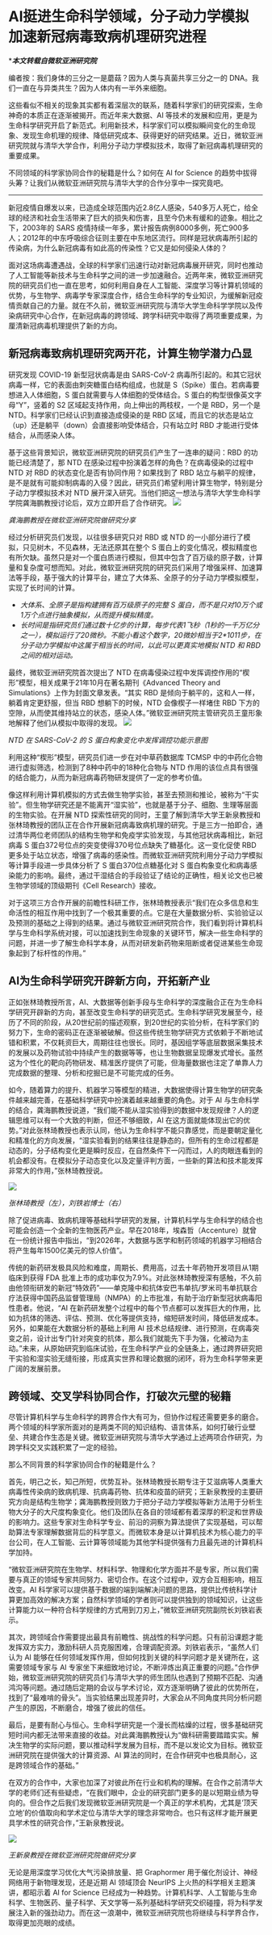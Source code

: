 # AI挺进生命科学领域，分子动力学模拟加速新冠病毒致病机理研究进程

****本文转载自微软亚洲研究院***

编者按：我们身体的三分之一是蘑菇？因为人类与真菌共享三分之一的 DNA。我们一直在与异类共生？因为人体内有一半外来细胞。

这些看似不相关的现象其实都有着深层次的联系，随着科学家们的研究探索，生命神奇的本质正在逐渐被揭开。而近年来大数据、AI 等技术的发展和应用，更是为生命科学研究开启了新范式。利用新技术，科学家们可以模拟瞬间变化的生命现象、发现生命机理的规律、降低研究成本、获得更好的研究结果。近日，微软亚洲研究院就与清华大学合作，利用分子动力学模拟技术，取得了新冠病毒机理研究的重要成果。

不同领域的科学家协同合作的秘籍是什么？如何在 AI for Science 的趋势中拔得头筹？让我们从微软亚洲研究院与清华大学的合作分享中一探究竟吧。

---

新冠疫情自爆发以来，已造成全球范围内近2.8亿人感染，540多万人死亡，给全球的经济和社会生活带来了巨大的损失和伤害，且至今仍未有缓和的迹象。相比之下，2003年的 SARS 疫情持续一年多，累计报告病例8000多例，死亡900多人；2012年的中东呼吸综合征则主要在中东地区流行。同样是冠状病毒所引起的传染病，为什么新冠病毒有如此高的传染性？它又是如何侵染人体的？

面对这场病毒遭遇战，全球的科学家们迅速行动对新冠病毒展开研究，同时也推动了人工智能等新技术与生命科学之间的进一步加速融合。近两年来，微软亚洲研究院的研究员们也一直在思考，如何利用自身在人工智能、深度学习等计算机领域的优势，与生物学、病毒学专家深度合作，结合生命科学的专业知识，为缓解新冠疫情贡献自己的力量。就在不久前，微软亚洲研究院与清华大学生命科学学院以及传染病研究中心合作，在新冠病毒的跨领域、跨学科研究中取得了两项重要成果，为厘清新冠病毒机理提供了新的方向。

## 新冠病毒致病机理研究两开花，计算生物学潜力凸显

研究发现 COVID-19 新型冠状病毒是由 SARS-CoV-2 病毒所引起的。和其它冠状病毒一样，它的表面由刺突糖蛋白结构组成，也就是 S（Spike）蛋白。若病毒要想进入人体细胞，S 蛋白就需要与人体细胞的受体结合。S 蛋白的构型很像英文字母“Y”，竖着的 S2 区域起支持作用，向上伸出的两枝杈，一个是 RBD，另一个是 NTD。科学家们已经认识到直接造成侵染的是 RBD 区域，而且它的状态是站立（up）还是躺平（down）会直接影响受体结合，只有站立时 RBD 才能进行受体结合，从而感染人体。

基于这些背景知识，微软亚洲研究院的研究员们产生了一连串的疑问：RBD 的功能已经清楚了，那 NTD 在感染过程中扮演着怎样的角色？在病毒侵染的过程中 NTD 对 RBD 的状态变化是否有协同作用？如果找到了 RBD 站立与躺平的规律，是不是就有可能抑制病毒的入侵？因此，研究员们希望利用计算生物学，特别是分子动力学模拟技术对 NTD 展开深入研究。当他们把这一想法与清华大学生命科学学院龚海鹏教授讨论后，双方立即开启了合作研究。
![](https://pic.imgdb.cn/item/65f117ef9f345e8d03a44c91.png)

*龚海鹏教授在微软亚洲研究院做研究分享*

经过分析研究员们发现，以往很多研究只对 RBD 或 NTD 的一小部分进行了模拟，只见树木，不见森林，无法还原其在整个 S 蛋白上的变化情况，模拟精度也有所欠缺。虽然只是对一个蛋白质进行模拟，但其中包含了百万级的原子数，计算量和复杂度可想而知。对此，微软亚洲研究院的研究员们采用了增强采样、加速算法等手段，基于强大的计算平台，建立了大体系、全原子的分子动力学模拟模型，实现了长时间的计算。

* *大体系、全原子是指构建拥有百万级原子的完整 S 蛋白，而不是只对10万个或1万个点进行抽象模拟，从而提升模拟精度。*
* *长时间是指研究员们通过数十亿步的计算，每步代表1飞秒（1秒的一千万亿分之一），模拟运行了20微秒。不能小看这个数字，20微妙相当于2\*1011步，在分子动力学模拟中这属于相当长的时间，以此可以更真实地模拟 NTD 和 RBD 之间的相对运动。*

最终，微软亚洲研究院首次提出了 NTD 在病毒侵染过程中发挥调控作用的“楔形”模型，相关成果于21年10月在著名期刊《Advanced Theory and Simulations》上作为封面文章发表。“其实 RBD 是倾向于躺平的，这和人一样，躺着肯定更舒服，但当 RBD 想躺下的时候，NTD 会像楔子一样堵住 RBD 下方的空隙，从而使其维持站立的状态，感染人体。”微软亚洲研究院主管研究员王童形象地解释了他们从模拟中取得的发现。
![](https://pic.imgdb.cn/item/65f117fb9f345e8d03a472d6.png)

*NTD 在 SARS-CoV-2 的 S 蛋白构象变化中发挥调控功能示意图*

利用这种“楔形”模型，研究员们进一步在对中草药数据库 TCMSP 中的中药化合物进行虚拟筛选，检测到了8种中药中的18种化合物与 NTD 作用的该位点具有很强的结合能力，从而为新冠病毒药物研发提供了一定的参考价值。

像这样利用计算机模拟的方式去做生物学实验，甚至去预测和推论，被称为“干实验”。但生物学研究还是不能离开“湿实验”，也就是基于分子、细胞、生理等层面的生物实验。在开展 NTD 探索性研究的同时，王童了解到清华大学王新泉教授和张林琦教授的团队正在合作开展新冠病毒致病机理的研究。于是三方一拍即合，通过清华两位老师团队的结构生物学和免疫学实验发现，与其他冠状病毒相比，新冠病毒 S 蛋白372号位点的突变使得370号位点缺失了糖基化。这一变化促使 RBD 更多处于站立状态，增强了病毒的感染性。而微软亚洲研究院利用分子动力学模拟等计算手段进一步具体分析了 S 蛋白370位点糖基化对 S 蛋白构象变化和病毒感染能力的影响。最终，通过干湿结合的手段验证了结论的正确性，相关论文也已被生物学领域的顶级期刊《Cell Research》接收。

对于这项三方合作开展的前瞻性科研工作，张林琦教授表示“我们在众多信息和生命活性的相互作用中找到了一个极其重要的点。它是在大量数据分析、实验验证以及预测的基础之上得到的结果。通过与微软亚洲研究院合作，我们看到将计算机科学与生命科学系统对接，可以加速找到生命现象的关键环节，解决一些生命科学的问题，并进一步了解生命科学本身，从而对研发新药物来阻断或者促进某些生命现象起到了标杆性的作用。”

## AI为生命科学研究开辟新方向，开拓新产业

正如张林琦教授所言，AI、大数据等创新手段与生命科学的深度融合正在为生命科学研究开辟新的方向，甚至改变生命科学的研究范式。生命科学研究发展至今，经历了不同的阶段，从20世纪前的描述观察，到20世纪的实验分析，在科学家们的努力下，生命的密码正在逐渐被破解。但这些传统生物学研究方式依赖于不断地试错和积累，不仅耗资巨大，周期往往也很长。同时，基因组学等底层数据采集技术的发展以及药物试验中持续产生的数据等等，也让生物数据呈现爆发式增长。虽然这为个性化的靶向药物研发、精准医疗提供了可能，但海量数据也注定了单靠人力完成数据的整理、分析和挖掘已是不可能完成的任务。

如今，随着算力的提升、机器学习等模型的精进，大数据使得计算生物学的研究条件越来越完善，在基础科学研究中扮演着越来越重要的角色。对于 AI 与生命科学的结合，龚海鹏教授说道，“我们能不能从湿实验得到的数据中发现规律？人的逻辑思维可以有一个大致的判断，但还不够细致，AI 在这方面就能体现出它的优势。”对此张林琦教授也表示认同，他认为生命科学不能只靠感觉，而是要朝定量化和精准化的方向发展，“湿实验看到的结果往往是静态的，但所有的生命过程都是动态的，分子结构变化更是瞬时反应，在自然条件下一闪而过，人的肉眼连看到的机会都没有。在模拟分子动态变化以及定量评判方面，一些新的算法和技术能发挥非常大的作用，”张林琦教授说。

![](https://pic.imgdb.cn/item/65f1180b9f345e8d03a4ae50.png)

*张林琦教授（左），刘铁岩博士（右）*

除了促进病毒、致病机理等基础科学研究的发展，计算机科学与生命科学的结合也可能会创造一个全新的生物医药产业。早在2018年，埃森哲（Accenture）就曾在一份统计报告中指出，“到2026年，大数据与医学和制药领域的机器学习相结合将产生每年1500亿美元的惊人价值”。

传统的新药研发极具风险和难度，周期长、费用高，过去十年药物开发项目从1期临床到获得 FDA 批准上市的成功率仅为7.9%。对此张林琦教授深有感触，不久前由他领衔研发的新冠“特效药”——单克隆中和抗体安巴韦单抗/罗米司韦单抗联合疗法获得中国药品监督管理局（NMPA）的上市批准，有助于治疗新型冠状病毒阳性患者。他说，“AI 在新药研发整个过程中的每个节点都可以发挥巨大的作用，比如为抗体的筛选、评估、预测、优化等提供支持，缩短研发时间，降低研发成本。另外，如果能在大数据分析的基础上利用 AI 技术总结规律、进行预测，在病毒突变之前，设计出专门针对突变的抗体，那么我们就能先下手为强，化被动为主动。”未来，从原始研究到临床试验，在生命科学产业的全链条上，通过跨界研究把干实验和湿实验无缝衔接，形成真实世界和理论数据的闭环，将为生命科学带来更广阔的发展前景。

## 跨领域、交叉学科协同合作，打破次元壁的秘籍

尽管计算机科学与生命科学的跨界合作大有可为，但协作过程还需要更多的磨合。两个领域的科学家所面对的是两类不同的知识结构、语言体系，如何打破行业壁垒、共建合作生态是关键。微软亚洲研究院与清华大学通过上述两项合作研究，为跨学科交叉实践积累了一定的经验。

那么不同背景的科学家协同合作的秘籍是什么？

首先，明己之长，知己所短，优势互补。张林琦教授长期专注于艾滋病等人类重大病毒性传染病的致病机理、抗病毒药物、抗体和疫苗的研究；王新泉教授的主要研究方向是结构生物学；龚海鹏教授则致力于把分子动力学模拟等新方法用于分析生物大分子的大尺度构象变化。他们及团队在各自的领域都有着深厚的积淀和世界级的影响力。这些专家对生命科学专业、前沿的洞察为算法提供了实现基础，可以帮助算法专家理解数据背后的科学意义。而微软本身是以计算机技术为核心能力的平台公司，在人工智能、云计算等领域能为其他学科提供强有力且最先进的计算机科学加持。

“微软亚洲研究院在生物学、材料科学、物理和化学方面并不是专家，所以我们需要与真正的领域专家共同努力、密切合作。在这个过程中，双方会互相影响，相互改变。AI 科学家可以提供基于数据的端到端解决问题的思路，提供比传统科学计算更加高效的解决方案；自然科学领域的学者则可以提供独到的领域知识，让这些计算能力以一种符合科学规律的方式用到刀刃上，”微软亚洲研究院副院长刘铁岩表示。

其次，跨领域合作需要提出最具有前瞻性、挑战性的科学问题。只有前沿课题才能发挥双方实力，激励科研人员克服困难，合理调配资源。刘铁岩表示，“虽然人们认为 AI 能够在任何领域发挥作用，但如何找到关键的科学问题才是关键所在，这需要领域专家与 AI 专家坐下来细致地讨论，不断淬炼出真正重要的问题。”合作伊始，微软亚洲研究院的研究员们与清华大学的师生团队也遇到了预期不匹配、沟通鸿沟等问题。通过随后定期的会议与学术讨论，双方逐渐明确了彼此的优势所在，找到了“最难啃的骨头”。当实验结果出现差异时，大家会从不同角度共同分析问题产生的原因，不断磨合，增强了彼此的信任。

最后，是要有耐心与恒心。生命科学研究是一个漫长而枯燥的过程，很多基础研究短时间内都无法带来直接的收益。对此龚海鹏教授认为“做科研需要踏踏实实。解决生物学的实际问题，要以推动科学发展为目标，而不是以发论文为目标。微软亚洲研究院在提供强大的计算资源、AI 算法的同时，在合作研究中也极具耐心，这是跨领域合作的基础。”

在双方的合作中，大家也加深了对彼此所在行业和机构的理解。在合作之前清华大学的老师们还有些疑虑，“在我们眼中，企业的研究部门更多的是以短期业绩为导向的。但合作之后我们发现微软亚洲研究院是一个真正的学术机构，尤其是‘顶天立地’的价值取向和学术定位与清华大学的理念非常吻合。也只有这样才能开展更具学术性的研究合作，”王新泉教授说。

![](https://pic.imgdb.cn/item/65f118189f345e8d03a4db06.png)

*王新泉教授在微软亚洲研究院做研究分享*

无论是用深度学习优化大气污染排放量、把 Graphormer 用于催化剂设计、神经网络用于新物理发现，还是近期 AI 领域顶会 NeurIPS 上火热的科学相关主题演讲，都昭示着 AI for Science 已经成为一种趋势。计算机科学、人工智能与生命科学、生物医药、量子科学、天文学等一系列基础科学研究交织碰撞，将为科学发展注入新的强劲动力。而在这一浪潮中，微软亚洲研究院也将继续与科学界合作，取得更加亮眼的成绩。

